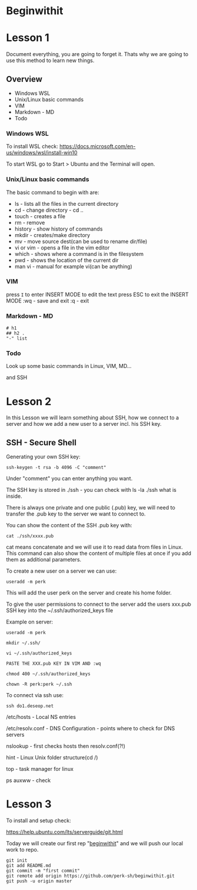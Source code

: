 # Beginwithit



# Lesson 1

Document everything, you are going to forget it.
Thats why we are going to use this method to learn new things.

## Overview

- Windows WSL
- Unix/Linux basic commands
- VIM
- Markdown - MD
- Todo

### Windows WSL

To install WSL check: https://docs.microsoft.com/en-us/windows/wsl/install-win10

To start WSL go to Start > Ubuntu and the Terminal will open.

### Unix/Linux basic commands

The basic command to begin with are:

- ls - lists all the files in the current directory
- cd - change directory - cd ..
- touch - creates a file
- rm - remove
- history - show history of commands
- mkdir - creates/make directory
- mv - move source dest(can be used to rename dir/file)
- vi or vim - opens a file in the vim editor
- which - shows where a command is in the filesystem
- pwd - shows the location of the current dir
- man vi - manual for example vi(can be anything)

### VIM

press `I` to enter INSERT MODE to edit the text
press ESC to exit the INSERT MODE
:wq - save and exit
:q - exit

### Markdown - MD

````
# h1
## h2 .
"-" list
````

### Todo

Look up some basic commands in Linux, VIM, MD...

and SSH



 # Lesson 2

In this Lesson we will learn something about SSH, how we connect to a server and how we add a new user to a server incl. his SSH key.

## SSH - Secure Shell

Generating your own SSH key:

``ssh-keygen -t rsa -b 4096 -C "comment" ``

Under "comment" you can enter anything you want.

The SSH key is stored in ./ssh - you can check with ls -la ./ssh what is inside.

There is always one private and one public (.pub) key, we will need to transfer the .pub key to the server we want to connect to.

You can show the content of the SSH .pub key with:

``cat ./ssh/xxxx.pub``

cat means concatenate and we will use it to read data from files in Linux. This command can also show the content of multiple files at once if you add them as additional parameters.

To create a new user on a server we can use:

``useradd -m perk``

This will add the user perk on the server and create his home folder.

To give the user permissions to connect to the server add the users xxx.pub SSH key into the ~/.ssh/authorized_keys file

Example on server:

````
useradd -m perk

mkdir ~/.ssh/

vi ~/.ssh/authorized_keys

PASTE THE XXX.pub KEY IN VIM AND :wq

chmod 400 ~/.ssh/authorized_keys

chown -R perk:perk ~/.ssh
````

To connect via ssh use:

````
ssh do1.deseop.net
````

/etc/hosts - Local NS entries

/etc/resolv.conf - DNS Configuration - points where to check for DNS servers

nslookup - first checks hosts then resolv.conf(?!)

hint - Linux Unix folder structure(cd /)

top - task manager for linux

ps auxww - check



# Lesson 3

To install and setup check:

https://help.ubuntu.com/lts/serverguide/git.html

Today we will create our first rep "[beginwithit](https://github.com/perk-sh/beginwithit)" and we will push our local work to repo.

````
git init
git add README.md
git commit -m "first commit"
git remote add origin https://github.com/perk-sh/beginwithit.git
git push -u origin master
````


